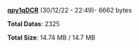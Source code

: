 [**qpy1qDCR**](/data/qpy1qDCR.txt) (30/12/22 - 22:49)- 6662 bytes

**Total Datas**: 2325

**Total Size**: 14.74 MB / 14.7 MB